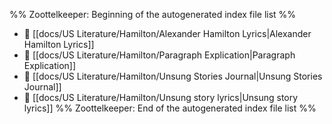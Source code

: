 %% Zoottelkeeper: Beginning of the autogenerated index file list  %%
- 📄 [[docs/US Literature/Hamilton/Alexander Hamilton Lyrics|Alexander Hamilton Lyrics]]
- 📄 [[docs/US Literature/Hamilton/Paragraph Explication|Paragraph Explication]]
- 📄 [[docs/US Literature/Hamilton/Unsung Stories Journal|Unsung Stories Journal]]
- 📄 [[docs/US Literature/Hamilton/Unsung story lyrics|Unsung story lyrics]]
%% Zoottelkeeper: End of the autogenerated index file list  %%
